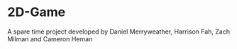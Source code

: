 # 2D-Game
A spare time project developed by Daniel Merryweather, Harrison Fah, Zach Milman and Cameron Heman
